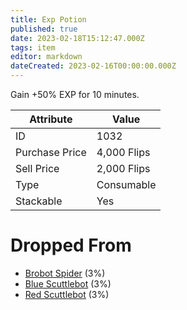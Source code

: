 ```yaml
---
title: Exp Potion
published: true
date: 2023-02-18T15:12:47.000Z
tags: item
editor: markdown
dateCreated: 2023-02-16T00:00:00.000Z
---
```


Gain +50% EXP for 10 minutes.

|Attribute|Value|
|-|-|
|ID|1032|
|Purchase Price|4,000 Flips|
|Sell Price|2,000 Flips|
|Type|Consumable|
|Stackable|Yes|


# Dropped From
 * [Brobot Spider](monsters/brobot-spider.md) (3%)
 * [Blue Scuttlebot](monsters/blue-scuttlebot.md) (3%)
 * [Red Scuttlebot](monsters/red-scuttlebot.md) (3%)
